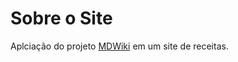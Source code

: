 # Sobre o Site

Aplciação do projeto [MDWiki](http://dynalon.github.io/mdwiki/#!index.md) em um site de receitas. 